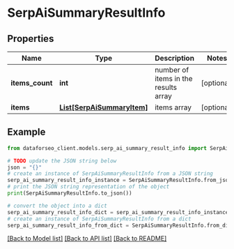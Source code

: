 # SerpAiSummaryResultInfo


## Properties

Name | Type | Description | Notes
------------ | ------------- | ------------- | -------------
**items_count** | **int** | number of items in the results array | [optional] 
**items** | [**List[SerpAiSummaryItem]**](SerpAiSummaryItem.md) | items array | [optional] 

## Example

```python
from dataforseo_client.models.serp_ai_summary_result_info import SerpAiSummaryResultInfo

# TODO update the JSON string below
json = "{}"
# create an instance of SerpAiSummaryResultInfo from a JSON string
serp_ai_summary_result_info_instance = SerpAiSummaryResultInfo.from_json(json)
# print the JSON string representation of the object
print(SerpAiSummaryResultInfo.to_json())

# convert the object into a dict
serp_ai_summary_result_info_dict = serp_ai_summary_result_info_instance.to_dict()
# create an instance of SerpAiSummaryResultInfo from a dict
serp_ai_summary_result_info_from_dict = SerpAiSummaryResultInfo.from_dict(serp_ai_summary_result_info_dict)
```
[[Back to Model list]](../README.md#documentation-for-models) [[Back to API list]](../README.md#documentation-for-api-endpoints) [[Back to README]](../README.md)


